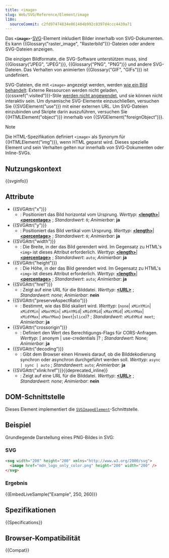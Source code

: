 ```yaml
---
title: <image>
slug: Web/SVG/Reference/Element/image
l10n:
  sourceCommit: c2fd97474834e061404b992c8397d4ccc4439a71
---
```


Das **`<image>`**-[SVG](/de/docs/Web/SVG)-Element inkludiert Bilder innerhalb von SVG-Dokumenten. Es kann {{Glossary("raster_image", "Rasterbild")}}-Dateien oder andere SVG-Dateien anzeigen.

Die einzigen Bildformate, die SVG-Software unterstützen muss, sind {{Glossary("JPEG", "JPEG")}}, {{Glossary("PNG", "PNG")}} und andere SVG-Dateien. Das Verhalten von animierten {{Glossary("GIF", "GIFs")}} ist undefiniert.

SVG-Dateien, die mit `<image>` angezeigt werden, werden [wie ein Bild behandelt](/de/docs/Web/SVG/Guides/SVG_as_an_image): Externe Ressourcen werden nicht geladen, {{cssxref(":visited")}}-Stile [werden nicht angewendet](/de/docs/Web/CSS/Privacy_and_the_:visited_selector), und sie können nicht interaktiv sein. Um dynamische SVG-Elemente einzuschließen, versuchen Sie {{SVGElement("use")}} mit einer externen URL. Um SVG-Dateien einzubinden und Skripte darin auszuführen, versuchen Sie {{HTMLElement("object")}} innerhalb von {{SVGElement("foreignObject")}}.

> [!NOTE]
> Die HTML-Spezifikation definiert `<image>` als Synonym für {{HTMLElement("img")}}, wenn HTML geparst wird. Dieses spezielle Element und sein Verhalten gelten nur innerhalb von SVG-Dokumenten oder Inline-SVGs.

## Nutzungskontext

{{svginfo}}

## Attribute

- {{SVGAttr("x")}}
  - : Positioniert das Bild horizontal vom Ursprung.
    _Werttyp_: [**\<length>**](/de/docs/Web/SVG/Guides/Content_type#length)|[**\<percentage>**](/de/docs/Web/SVG/Guides/Content_type#percentage) ; _Standardwert_: `0`; _Animierbar_: **ja**
- {{SVGAttr("y")}}
  - : Positioniert das Bild vertikal vom Ursprung.
    _Werttyp_: [**\<length>**](/de/docs/Web/SVG/Guides/Content_type#length)|[**\<percentage>**](/de/docs/Web/SVG/Guides/Content_type#percentage) ; _Standardwert_: `0`; _Animierbar_: **ja**
- {{SVGAttr("width")}}
  - : Die Breite, in der das Bild gerendert wird. Im Gegensatz zu HTML's `<img>` ist dieses Attribut erforderlich.
    _Werttyp_: [**\<length>**](/de/docs/Web/SVG/Guides/Content_type#length)|[**\<percentage>**](/de/docs/Web/SVG/Guides/Content_type#percentage) ; _Standardwert_: `auto`; _Animierbar_: **ja**
- {{SVGAttr("height")}}
  - : Die Höhe, in der das Bild gerendert wird. Im Gegensatz zu HTML's `<img>` ist dieses Attribut erforderlich.
    _Werttyp_: [**\<length>**](/de/docs/Web/SVG/Guides/Content_type#length)|[**\<percentage>**](/de/docs/Web/SVG/Guides/Content_type#percentage) ; _Standardwert_: `auto`; _Animierbar_: **ja**
- {{SVGAttr("href")}}
  - : Zeigt auf eine URL für die Bilddatei.
    _Werttyp_: **[\<URL>](/de/docs/Web/SVG/Guides/Content_type#url)** ; _Standardwert_: _none_; _Animierbar_: **nein**
- {{SVGAttr("preserveAspectRatio")}}
  - : Bestimmt, wie das Bild skaliert wird.
    _Werttyp_: (`none`| `xMinYMin`| `xMidYMin`| `xMaxYMin`| `xMinYMid`| `xMidYMid`| `xMaxYMid`| `xMinYMax`| `xMidYMax`| `xMaxYMax`) (`meet`|`slice`)? ; _Standardwert_: `xMidYMid meet`; _Animierbar_: **ja**
- {{SVGAttr("crossorigin")}}
  - : Definiert den Wert des Berechtigungs-Flags für CORS-Anfragen.
    _Werttyp_: [ anonym | use-credentials ]? ; _Standardwert_: None; _Animierbar_: **ja**
- {{SVGAttr("decoding")}}
  - : Gibt dem Browser einen Hinweis darauf, ob die Bilddekodierung synchron oder asynchron durchgeführt werden soll.
    _Werttyp_: `async | sync | auto` ; _Standardwert_: `auto`; _Animierbar_: **ja**
- {{SVGAttr("xlink:href")}}{{deprecated_inline}}
  - : Zeigt auf eine URL für die Bilddatei.
    _Werttyp_: **[\<URL>](/de/docs/Web/SVG/Guides/Content_type#url)** ; _Standardwert_: _none_; _Animierbar_: **nein**

## DOM-Schnittstelle

Dieses Element implementiert die [`SVGImageElement`](/de/docs/Web/API/SVGImageElement)-Schnittstelle.

## Beispiel

Grundlegende Darstellung eines PNG-Bildes in SVG:

### SVG

```html
<svg width="200" height="200" xmlns="http://www.w3.org/2000/svg">
  <image href="mdn_logo_only_color.png" height="200" width="200" />
</svg>
```

### Ergebnis

{{EmbedLiveSample("Example", 250, 260)}}

## Spezifikationen

{{Specifications}}

## Browser-Kompatibilität

{{Compat}}
